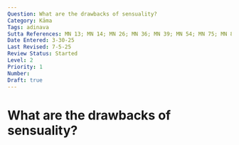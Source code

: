 ```yaml
---
Question: What are the drawbacks of sensuality?
Category: Kāma
Tags: adinava
Sutta References: MN 13; MN 14; MN 26; MN 36; MN 39; MN 54; MN 75; MN 82; MN 87; SN 8.2; AN 10.46; UD 44
Date Entered: 3-30-25
Last Revised: 7-5-25
Review Status: Started
Level: 2
Priority: 1
Number: 
Draft: true
---
```


# What are the drawbacks of sensuality?
<!--
## Introduction

There are at least five distinct, though related, families of drawbacks of sensuality:
1. Mental drawbacks (i.e., sensuality causes suffering)
2. Obstructive drawbacks (i.e., sensuality is an obstruction to the development of the path and superior pleasures)
3. Ethical drawbacks (i.e., sensuality impairs the faculty of judgement, which results in unethical behavior)
4. Aesthetic drawbacks (i.e., most sensual pleasures have gross aspects)
5. Practical drawbacks (i.e., sensuality involves time and sensual pleasures cost money which are better spent elsewhere)

Let us examine each family and its constituents in turn.

## 1. Mental Drawbacks

The foremost drawback of sensuality is that it causes suffering to those afflicted by it. This drawback can be divided into three distinct, though related, drawbacks: (1.1) the inevitable suffering that results when sensual craving is frustrated; (1.2) the suffering inherent in the experience of sensual craving; (1.3) the unsatisfactoriness of sensual pleasures.

Let us examine each in turn.

<i>1\.1  The suffering of frustrated sensual craving</i>

The first mental drawback of sensuality is the suffering of frustrated sensual craving. Inevitably, for those afflicted by sensual craving, suffering, in various different forms—e.g., dissatisfaction, sorrow, grief, anger, anxiety—will arise when their sensual craving is frustrated, that is, for whatever reason, not satisfied. This commonly occurs when one's access to the objects of their sensual craving is frustrated; for instance, when one loses a loved one to death, or one's most precious possessions are stolen or destroyed, or they eat food that disagrees with them, or, inevitably, one must face death, and thus separation from all that is beloved to them. For, in SN 22.2, it is said:

>"There are, friends, wise khattiyas, wise brahmins, wise househoulders, and wise ascetics who question a bhikkhu when he has gone abroad—for wise people, friends, are inquisitive: 'What does your teacher say, what does he teach?' Being asked thus, friends, you should answer: 'Our teacher, friends, teaches the removal of desire and lust.'\
"When you have answered thus, friends, there may be wise khattiyas ... wise ascetics who will question you further—for wise people, friends, are inquisitive: 'In regard to what does your teacher teach the removal of desire and lust?' Being asked thus, friends, you should answer: 'Our teacher, friends, teaches the removal of desire and lust for form, the removal of desire and lust for feeling ... perception ... volitional formations ... consciousness.'\
"When you have answered thus, friends, there may be wise khattiyas, wise ascetics who will question you further—for wise people, friends, are inquisitve: 'Having seen what danger does your teacher teach the removal of desire and lust for form, the removal of desire and lust for feeling ... perception ... volitional formations ... consciousness?' Being asked thus, friends, you should answer thus: 'If, friends, one is not devoid of lust, desire, affection, thirst, passion, and craving in regard to form, then with the change and alteration of form there arise in one sorrow, lamentation, pain, displeasure, and despair. If, friends, one is not devoid of lust, desire, affection, thirst, passion, and craving in regard to feeling ... perception ... volitional formations ... consciousness, then with the change and alteration of consciousness there arise in one sorrow, lamentation, pain, displeasure, and despair. Having seen this danger, our teacher teaches the removal of desire and lust for form, the removal of desire and lust for feeling ... perception ... volitional formations ... consciousness.'

However, on the other hand, for those unafflicted by sensual craving, suffering, to that extent, will not arise. For, the same discourse continues:

>If one is devoid of lust, desire, affection, thirst, passion, and craving in regarding to feeling ... perception ... volitional formations ... consciousness, then with the change and alteration of consciousness sorrow, lamentation, pain, displeasure, and despair do not arise in one. Having seen this benefit, our teacher teaches the removal of desire and lust for form, the removal of desire and lust for feeling ... perception ... volitional formations ... consciousness.' (SN 22.??) *citation*
*more suttas which discuss this such as MN 87*

Thus, the first mental drawback of sensual craving is the suffering of frustrated sensual craving.

### 1.2 The suffering inherent in the experience of sensual craving

The second mental drawback of sensuality is the suffering inherent in the experience of sensual craving. According to the Canon, sensual craving is a disease of the mind as leprosy is a disease to the body. Namely, sensual craving overwhelms the mind with dissatisfaction, and consequently various secondary forms of suffering—e.g.,sorrow, grief, anger, anxiety—that then must be appeased, though not uprooted, through indulgence in the objects the sensual craving directs, as if through coercion, the mind towards. Appeasing this sensual craving by indulging it results in a measure of gratification (largely just relief from the craving itself), though sensual craving remains fundamentally suffering, a disease of mind. Moreover, it is often this appeasement that that excacerbates the sensual craving itself, nor can it actually uproot or eliminate the craving. For, in MN 75 it is said:

>"Suppose, Māgandiya, there was a leper with sores and blisters on his limbs, being devoured by worms, scratching the scabs off the openings of his wounds with his nails, cauterising his body over a burning charcoal pit. Then his friends and companions, his kinsmen and relatives, brought a physician to treat him. The physician would make medicine for him, and by means of that medicine the man would be cured of his leprosy and would become well and happy, independent, master of himself, able to go where he likes. Then two strong men would seize him by both arms and drag him towards a burning charcoal pit. What do you think, Māgandiya? Would that man twist his body this way and that?"
>
>"Yes, Master Gotama. Why is that? Because that fire is indeed painful to touch, hot, and scorching."
"What do you think, Māgandiya? Is it only now that that fire is painful to touch, hot, and scorching, or previously too was that fire painful to touch, hot, and scorching?"
>
>"Master Gotama, that fire is now painful to touch, hot, and scorching, and previously too that fire was painful to touch, hot, and scorching. For when that man was a leper with sores and blisters on his limbs, being devoured by worms, scratching
the scabs off the openings of his wounds with his nails, his faculties were impaired; thus, though the fire was actually painful to touch, he acquired a mistaken perception
of it as pleasant."
>
>"So too, Māgandiya, in the past sensual pleasures were painful to touch, hot, and scorching; in the future sensual pleasures will be painful to touch, hot, and scorching; and now at present sensual pleasures are painful to touch, hot, and
scorching. But these beings who are not free from lust for sensual pleasures, who are devoured by craving for sensual pleasures, who burn with fever for sensual pleasures, have faculties that are impaired; thus, though sensual pleasures are actually painful to touch, they acquire a mistaken perception of them as pleasant." 
>
>"Suppose, Māgandiya, there was a leper with sores and blisters on his limbs, being devoured by worms, scratching the scabs off the openings of his wounds with his nails, cauterising his body over a burning charcoal pit; the more he scratches the scabs and cauterises his body, the fouler, more evil-smelling and more infected the openings of his wounds would become, yet he would find a certain measure of satisfaction and enjoyment in scratching the openings of his wounds. So too, Māgandiya, beings who are not free from lust for sensual pleasures, who are devoured by craving for sensual pleasures, who burn with fever for sensual pleasures, still indulge in sensual pleasures; the more such beings indulge in sensual pleasures, the more their craving for sensual pleasures increases and the more they are burned by their fever for sensual pleasures, yet they find a certain measure of satisfaction and enjoyment in dependence on the five cords of sensual pleasure." *Let it be noted here that I should hope to proceed with more questions and back and forth on this particular issue.*

This example in particular illustrates the Buddha's mastery of the use of simile.

Thus, the second mental drawback of sensual craving is the suffering inherent in the experience of sensual craving.

<i>1.3 The unsatisfactoriness of sensual pleasures</i>
 
 The third mental drawback of sensual craving is the unsatisfactoriness of sensual pleasures. Despite their often irresistible seductive charm, sensual pleasures afford a trifling and ephemeral gratification that doesn't ultimately satisfy. *AN 10.46*

## 2. Obstructive drawbacks


## 3. Ethical drawbacks


## 4. Aesthetic drawbacks


## 5. Practical drawbacks

## Bibliography

## Further Reading

1. Bhikkhu, Y. (n.d.). Monk Radio: Sports, Sex, Food, and Sleep. YouTube. https://youtu.be/Y5_57craCak?feature=shared 

2. Hermitage, H. (n.d.). NO ONE WANTS SENSUALITY - by Ajahn Nyanamoli Thero, Hillside Hermitage, Sri lanka. YouTube. https://www.youtube.com/watch?v=Y5_57craCak 

<!-- 

Notes:

I am uncertain whether or not to discuss sensuality, or sensual craving, and if there is even any meaningful distinction.

Thought: sensual happiness is mediated; an unmediated happiness is more desirable
 -->